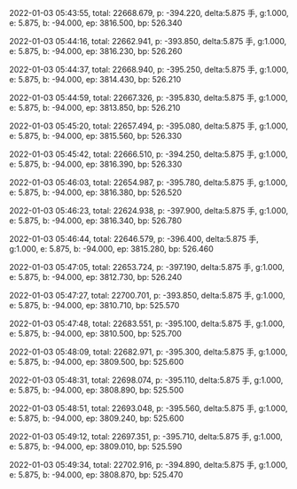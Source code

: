2022-01-03 05:43:55, total: 22668.679, p: -394.220, delta:5.875 手, g:1.000, e: 5.875, b: -94.000, ep: 3816.500, bp: 526.340

2022-01-03 05:44:16, total: 22662.941, p: -393.850, delta:5.875 手, g:1.000, e: 5.875, b: -94.000, ep: 3816.230, bp: 526.260

2022-01-03 05:44:37, total: 22668.940, p: -395.250, delta:5.875 手, g:1.000, e: 5.875, b: -94.000, ep: 3814.430, bp: 526.210

2022-01-03 05:44:59, total: 22667.326, p: -395.830, delta:5.875 手, g:1.000, e: 5.875, b: -94.000, ep: 3813.850, bp: 526.210

2022-01-03 05:45:20, total: 22657.494, p: -395.080, delta:5.875 手, g:1.000, e: 5.875, b: -94.000, ep: 3815.560, bp: 526.330

2022-01-03 05:45:42, total: 22666.510, p: -394.250, delta:5.875 手, g:1.000, e: 5.875, b: -94.000, ep: 3816.390, bp: 526.330

2022-01-03 05:46:03, total: 22654.987, p: -395.780, delta:5.875 手, g:1.000, e: 5.875, b: -94.000, ep: 3816.380, bp: 526.520

2022-01-03 05:46:23, total: 22624.938, p: -397.900, delta:5.875 手, g:1.000, e: 5.875, b: -94.000, ep: 3816.340, bp: 526.780

2022-01-03 05:46:44, total: 22646.579, p: -396.400, delta:5.875 手, g:1.000, e: 5.875, b: -94.000, ep: 3815.280, bp: 526.460

2022-01-03 05:47:05, total: 22653.724, p: -397.190, delta:5.875 手, g:1.000, e: 5.875, b: -94.000, ep: 3812.730, bp: 526.240

2022-01-03 05:47:27, total: 22700.701, p: -393.850, delta:5.875 手, g:1.000, e: 5.875, b: -94.000, ep: 3810.710, bp: 525.570

2022-01-03 05:47:48, total: 22683.551, p: -395.100, delta:5.875 手, g:1.000, e: 5.875, b: -94.000, ep: 3810.500, bp: 525.700

2022-01-03 05:48:09, total: 22682.971, p: -395.300, delta:5.875 手, g:1.000, e: 5.875, b: -94.000, ep: 3809.500, bp: 525.600

2022-01-03 05:48:31, total: 22698.074, p: -395.110, delta:5.875 手, g:1.000, e: 5.875, b: -94.000, ep: 3808.890, bp: 525.500

2022-01-03 05:48:51, total: 22693.048, p: -395.560, delta:5.875 手, g:1.000, e: 5.875, b: -94.000, ep: 3809.240, bp: 525.600

2022-01-03 05:49:12, total: 22697.351, p: -395.710, delta:5.875 手, g:1.000, e: 5.875, b: -94.000, ep: 3809.010, bp: 525.590

2022-01-03 05:49:34, total: 22702.916, p: -394.890, delta:5.875 手, g:1.000, e: 5.875, b: -94.000, ep: 3808.870, bp: 525.470